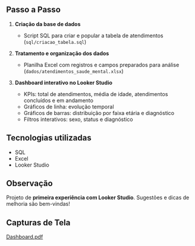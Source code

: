 
## Passo a Passo
1. **Criação da base de dados**  
   - Script SQL para criar e popular a tabela de atendimentos (`sql/criacao_tabela.sql`)  

2. **Tratamento e organização dos dados**  
   - Planilha Excel com registros e campos preparados para análise (`dados/atendimentos_saude_mental.xlsx`)  

3. **Dashboard interativo no Looker Studio**  
   - KPIs: total de atendimentos, média de idade, atendimentos concluídos e em andamento  
   - Gráficos de linha: evolução temporal  
   - Gráficos de barras: distribuição por faixa etária e diagnóstico  
   - Filtros interativos: sexo, status e diagnóstico  

## Tecnologias utilizadas
- SQL  
- Excel  
- Looker Studio  

## Observação
Projeto de **primeira experiência com Looker Studio**. Sugestões e dicas de melhoria são bem-vindas!

## Capturas de Tela
[Dashboard.pdf](https://github.com/user-attachments/files/22394672/Dashboard.pdf) 

